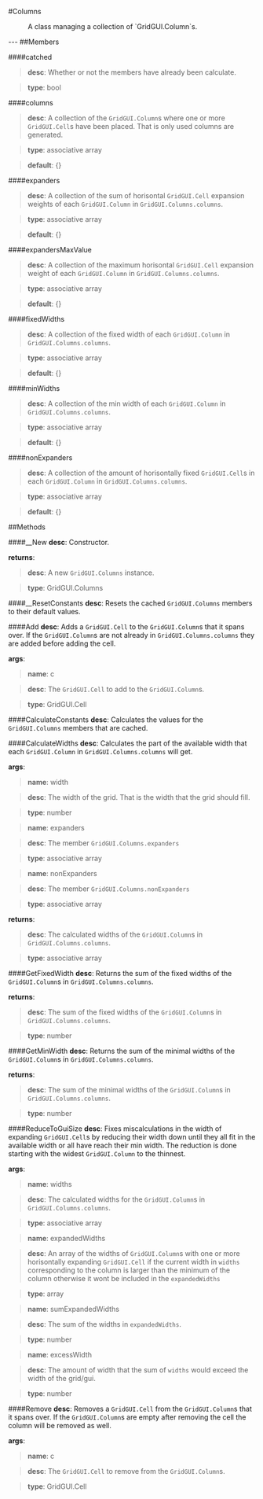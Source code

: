 #Columns
<figure markdown="1">
A class managing a collection of `GridGUI.Column`s.
</figure>
---
##Members

####catched

> **desc**: Whether or not the members have already been calculate.

> **type**: bool

####columns

> **desc**: A collection of the `GridGUI.Column`s where one or more `GridGUI.Cell`s have been placed. That is only used columns are generated.

> **type**: associative array

> **default**: {}

####expanders

> **desc**: A collection of the sum of horisontal `GridGUI.Cell` expansion weights of each `GridGUI.Column` in `GridGUI.Columns.columns`.

> **type**: associative array

> **default**: {}

####expandersMaxValue

> **desc**: A collection of the maximum horisontal `GridGUI.Cell` expansion weight of each `GridGUI.Column` in `GridGUI.Columns.columns`.

> **type**: associative array

> **default**: {}

####fixedWidths

> **desc**: A collection of the fixed width of each `GridGUI.Column` in `GridGUI.Columns.columns`.

> **type**: associative array

> **default**: {}

####minWidths

> **desc**: A collection of the min width of each `GridGUI.Column` in `GridGUI.Columns.columns`.

> **type**: associative array

> **default**: {}

####nonExpanders

> **desc**: A collection of the amount of horisontally fixed `GridGUI.Cell`s in each `GridGUI.Column` in `GridGUI.Columns.columns`.

> **type**: associative array

> **default**: {}

##Methods

####__New
**desc**: Constructor.

**returns**:

> **desc**: A new `GridGUI.Columns` instance.

> **type**: GridGUI.Columns

####__ResetConstants
**desc**: Resets the cached `GridGUI.Columns` members to their default values.

####Add
**desc**: Adds a `GridGUI.Cell` to the `GridGUI.Column`s that it spans over. If the `GridGUI.Column`s are not already in `GridGUI.Columns.columns` they are added before adding the cell.

**args**:

> **name**: c

> **desc**: The `GridGUI.Cell` to add to the `GridGUI.Column`s.

> **type**: GridGUI.Cell

####CalculateConstants
**desc**: Calculates the values for the `GridGUI.Columns` members that are cached.

####CalculateWidths
**desc**: Calculates the part of the available width that each `GridGUI.Column` in `GridGUI.Columns.columns` will get.

**args**:

> **name**: width

> **desc**: The width of the grid. That is the width that the grid should fill.

> **type**: number

> **name**: expanders

> **desc**: The member `GridGUI.Columns.expanders`

> **type**: associative array

> **name**: nonExpanders

> **desc**: The member `GridGUI.Columns.nonExpanders`

> **type**: associative array

**returns**:

> **desc**: The calculated widths of the `GridGUI.Column`s in `GridGUI.Columns.columns`.

> **type**: associative array

####GetFixedWidth
**desc**: Returns the sum of the fixed widths of the `GridGUI.Column`s in `GridGUI.Columns.columns`.

**returns**:

> **desc**: The sum of the fixed widths of the `GridGUI.Column`s in `GridGUI.Columns.columns`.

> **type**: number

####GetMinWidth
**desc**: Returns the sum of the minimal widths of the `GridGUI.Column`s in `GridGUI.Columns.columns`.

**returns**:

> **desc**: The sum of the minimal widths of the `GridGUI.Column`s in `GridGUI.Columns.columns`.

> **type**: number

####ReduceToGuiSize
**desc**: Fixes miscalculations in the width of expanding `GridGUI.Cell`s by reducing their width down until they all fit in the available width or all have reach their min width. The reduction is done starting with the widest `GridGUI.Column` to the thinnest.

**args**:

> **name**: widths

> **desc**: The calculated widths for the `GridGUI.Column`s in `GridGUI.Columns.columns`.

> **type**: associative array

> **name**: expandedWidths

> **desc**: An array of the widths of `GridGUI.Column`s with one or more horisontally expanding `GridGUI.Cell` if the current width in `widths` corresponding to the column is larger than the minimum of the column otherwise it wont be included in the `expandedWidths`

> **type**: array

> **name**: sumExpandedWidths

> **desc**: The sum of the widths in `expandedWidths`.

> **type**: number

> **name**: excessWidth

> **desc**: The amount of width that the sum of `widths` would exceed the width of the grid/gui.

> **type**: number

####Remove
**desc**: Removes a `GridGUI.Cell` from the `GridGUI.Column`s that it spans over. If the `GridGUI.Column`s are empty after removing the cell the column will be removed as well.

**args**:

> **name**: c

> **desc**: The `GridGUI.Cell` to remove from the `GridGUI.Column`s.

> **type**: GridGUI.Cell


